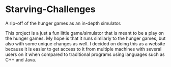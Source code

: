 # Starving-Challenges
A rip-off of the hunger games as an in-depth simulator.

This project is a just a fun little game/simulator that is meant to be a play on the hunger games. My hope is that it runs similarly to the hunger games, but also with some unique changes as well. I decided on doing this as a website because it is easier to get access to it from multiple machines with several users on it when compared to traditional programs using languages such as C++ and Java.